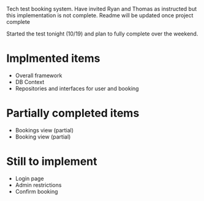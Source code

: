 Tech test booking system. Have invited Ryan and Thomas as instructed but this implementation is not complete.  Readme will be updated once project complete

Started the test tonight (10/19) and plan to fully complete over the weekend. 

# Implmented items

- Overall framework
- DB Context
- Repositories and interfaces for user and booking

# Partially completed items
- Bookings view (partial)
- Booking view (partial)

# Still to implement
- Login page
- Admin restrictions
- Confirm booking
